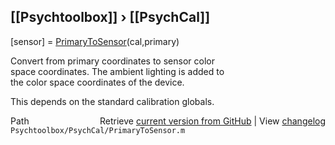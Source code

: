 ## [[Psychtoolbox]] &#8250; [[PsychCal]]

[sensor] = [PrimaryToSensor](PrimaryToSensor)(cal,primary)  
  
Convert from primary coordinates to sensor color   
space coordinates.  The ambient lighting is added to  
the color space coordinates of the device.  
  
This depends on the standard calibration globals.  




<div class="code_header" style="text-align:right;">
  <span style="float:left;">Path&nbsp;&nbsp;</span> <span class="counter">Retrieve <a href=
  "https://raw.github.com/Psychtoolbox-3/Psychtoolbox-3/beta/Psychtoolbox/PsychCal/PrimaryToSensor.m">current version from GitHub</a> | View <a href=
  "https://github.com/Psychtoolbox-3/Psychtoolbox-3/commits/beta/Psychtoolbox/PsychCal/PrimaryToSensor.m">changelog</a></span>
</div>
<div class="code">
  <code>Psychtoolbox/PsychCal/PrimaryToSensor.m</code>
</div>

